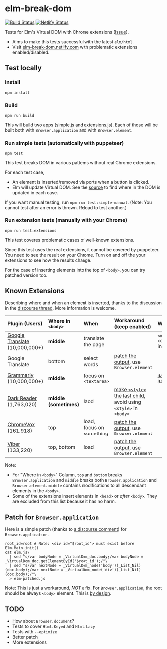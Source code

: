 # elm-break-dom

[![Build Status](https://travis-ci.org/jinjor/elm-break-dom.svg?branch=master)](https://travis-ci.org/jinjor/elm-break-dom)
[![Netlify Status](https://api.netlify.com/api/v1/badges/be3da983-1d1e-4c84-a596-ab4597c31027/deploy-status)](https://app.netlify.com/sites/elm-break-dom/deploys)

Tests for Elm's Virtual DOM with Chrome extensions ([Issue](https://github.com/elm/html/issues/44)).

- Aims to make this tests successful with the latest `elm/html`.
- Visit [elm-break-dom.netlify.com](https://elm-break-dom.netlify.com/) with problematic extensions enabled/disabled.

## Test locally

### Install

```shell
npm install
```

### Build

```shell
npm run build
```

This will build two apps (simple.js and extensions.js).
Each of those will be built both with `Browser.application` and with `Browser.element`.

### Run simple tests (automatically with puppeteer)

```shell
npm test
```

This test breaks DOM in various patterns without real Chrome extensions.

For each test case,

- An element is inserted/removed via ports when a button is clicked.
- Elm will update Virtual DOM.
  See the [source](./src/Main.elm) to find where in the DOM is updated in each case.

If you want manual testing, run `npm run test:simple-manual`.
(Note: You cannot test after an error is thrown. Reload to test another.)

### Run extension tests (manually with your Chrome)

```shell
npm run test:extensions
```

This test coveres problematic cases of well-known extensions.

Since this test uses the real extensions, it cannot be covered by puppeteer.
You need to see the result on your Chrome.
Turn on and off the your extensions to see how the results change.

For the case of inserting elements into the top of `<body>`, you can try patched version too.

## Known Extensions

Describing where and when an element is inserted, thanks to the discussion in the [discourse thread](https://discourse.elm-lang.org/t/runtime-errors-caused-by-chrome-extensions/4381). More informarion is welcome.

| Plugin (Users)                        | Where in `<body>`      | When                     | Workaround (keep enabled)                                                  | Workaround (disable)                                     |     |
| :------------------------------------ | :--------------------- | :----------------------- | :------------------------------------------------------------------------- | :------------------------------------------------------- | :-- |
| [Google Translate][gtr] (10,000,000+) | **middle**             | translate the page       |                                                                            | `<meta name="google" content="notranslate">` in `<head>` |
| Google Translate                      | bottom                 | select words             | [patch the output][patch], use `Browser.element`                           |                                                          |
| [Grammarly][grammarly] (10,000,000+)  | **middle**             | focus on `<textarea>`    |                                                                            | [`data-gramm_editor="false"`][w-grammarly]               |
| [Dark Reader][dark] (1,763,020)       | **middle (sometimes)** | laod                     | [make `<style>` the last child][w-dark], avoid using `<style>` in `<body>` |                                                          |
| [ChromeVox][chrome-vox] (161,918)     | top                    | load, focus on something | [patch the output][patch], use `Browser.element`                           |                                                          |
| [Viber][viber] (133,220)              | top, bottom            | load                     | [patch the output][patch], use `Browser.element`                           |                                                          |

[gtr]: https://chrome.google.com/webstore/detail/google-translate/aapbdbdomjkkjkaonfhkkikfgjllcleb
[grammarly]: https://chrome.google.com/webstore/detail/grammarly-for-chrome/kbfnbcaeplbcioakkpcpgfkobkghlhen
[dark]: https://chrome.google.com/webstore/detail/dark-reader/eimadpbcbfnmbkopoojfekhnkhdbieeh
[chrome-vox]: https://chrome.google.com/webstore/detail/chromevox-classic-extensi/kgejglhpjiefppelpmljglcjbhoiplfn
[viber]: https://chrome.google.com/webstore/detail/viber/dafalpmmoljglecaoelijmbkhpdoobmm
[w-grammarly]: https://github.com/elm/html/issues/44#issuecomment-534665947
[w-dark]: https://github.com/mdgriffith/elm-ui/commit/02e9919a47d50a71fbc92338a8a38def853ffa0f
[patch]: #patch-for-browserapplication

Note:

- For "Where in `<body>`" Column, `top` and `bottom` breaks `Browser.application` and `middle` breaks both `Browser.application` and `Browser.element`. `middle` contains modifications to all descendant elements in the `<body>`.
- Some of the extensions insert elements in `<head>` or _after_ `<body>`. They are excluded from this list because it has no harm.

## Patch for `Browser.application`

Here is a simple patch (thanks to [a discourse comment](https://discourse.elm-lang.org/t/fullscreen-elm-app-in-0-19-childnode-issue-reopened/3174/2)) for `Browser.application`.

```shell
root_id=root # Note: <div id="$root_id"> must exist before Elm.Main.init()
cat elm.js\
  | sed "s/var bodyNode = _VirtualDom_doc.body;/var bodyNode = _VirtualDom_doc.getElementById('$root_id');/"\
  | sed "s/var nextNode = _VirtualDom_node('body')(_List_Nil)(doc.body);/var nextNode = _VirtualDom_node('div')(_List_Nil)(doc.body);/"\
  > elm-patched.js
```

Note: This is just a workaround, _NOT_ a fix. For `Browser.application`, the root should be always `<body>` element. This is [by design](https://github.com/elm/browser/blob/1.0.0/notes/navigation-in-elements.md).

## TODO

- How about `Browser.document`?
- Tests to cover `Html.Keyed` and `Html.Lazy`
- Tests with `--optimize`
- Better patch
- More extensions
